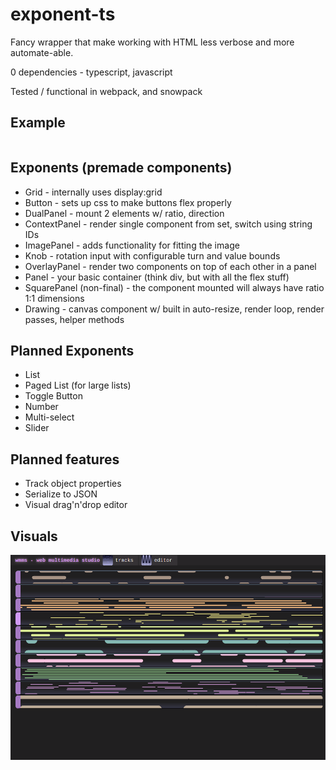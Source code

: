 
# exponent-ts

Fancy wrapper that make working with HTML less verbose and more automate-able.

0 dependencies - typescript, javascript

Tested / functional in webpack, and snowpack

## Example
```ts

```

## Exponents (premade components)
 - Grid - internally uses display:grid
 - Button - sets up css to make buttons flex properly
 - DualPanel - mount 2 elements w/ ratio, direction
 - ContextPanel - render single component from set, switch using string IDs
 - ImagePanel - adds functionality for fitting the image
 - Knob - rotation input with configurable turn and value bounds
 - OverlayPanel - render two components on top of each other in a panel
 - Panel - your basic container (think div, but with all the flex stuff)
 - SquarePanel (non-final) - the component mounted will always have ratio 1:1 dimensions
 - Drawing - canvas component w/ built in auto-resize, render loop, render passes, helper methods

## Planned Exponents
 - List
 - Paged List (for large lists)
 - Toggle Button
 - Number
 - Multi-select
 - Slider

## Planned features
 - Track object properties
 - Serialize to JSON
 - Visual drag'n'drop editor

## Visuals
![img](./example.png)

